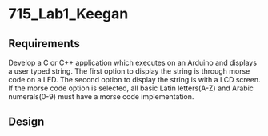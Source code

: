 # 715_Lab1_Keegan

## Requirements
Develop a C or C++ application which executes on an Arduino and displays a user typed string. The first option to display the string is through morse code on a LED. The second option to display the string is with a LCD screen. If the morse code option is selected, all basic Latin letters(A-Z) and Arabic numerals(0-9) must have a morse code implementation. 

## Design
